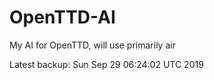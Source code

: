 # OpenTTD-AI
My AI for OpenTTD, will use primarily air

Latest backup: Sun Sep 29 06:24:02 UTC 2019
